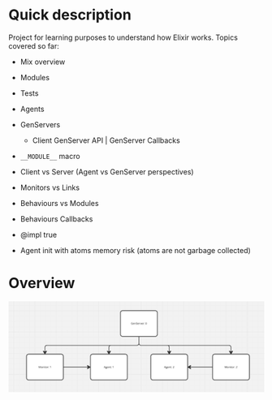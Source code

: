 # Quick description

Project for learning purposes to understand how Elixir works.
Topics covered so far:

* Mix overview
* Modules
* Tests
* Agents
* GenServers
  * Client GenServer API | GenServer Callbacks

* `__MODULE__` macro
* Client vs Server (Agent vs GenServer perspectives)
* Monitors vs Links
* Behaviours vs Modules
* Behaviours Callbacks
* @impl true
* Agent init with atoms memory risk (atoms are not garbage collected)

# Overview

![Alt text](repo_assets/overview.png)
